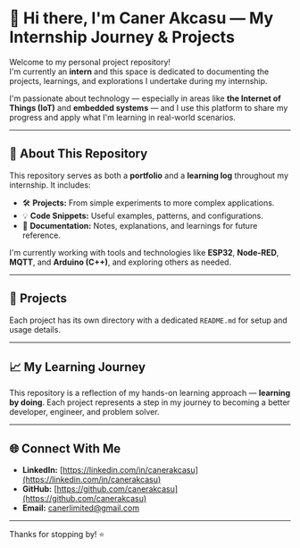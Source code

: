 # 👋 Hi there, I'm Caner Akcasu — My Internship Journey & Projects

Welcome to my personal project repository!  
I'm currently an **intern** and this space is dedicated to documenting the projects, learnings, and explorations I undertake during my internship.

I'm passionate about technology — especially in areas like **the Internet of Things (IoT)** and **embedded systems** — and I use this platform to share my progress and apply what I'm learning in real-world scenarios.

---

## 📁 About This Repository

This repository serves as both a **portfolio** and a **learning log** throughout my internship. It includes:

- 🛠️ **Projects:** From simple experiments to more complex applications.
- 💡 **Code Snippets:** Useful examples, patterns, and configurations.
- 📝 **Documentation:** Notes, explanations, and learnings for future reference.

I'm currently working with tools and technologies like **ESP32**, **Node-RED**, **MQTT**, and **Arduino (C++)**, and exploring others as needed.

---

## 🚀 Projects

Each project has its own directory with a dedicated `README.md` for setup and usage details.

---

## 📈 My Learning Journey

This repository is a reflection of my hands-on learning approach — **learning by doing**. Each project represents a step in my journey to becoming a better developer, engineer, and problem solver.

---

## 🌐 Connect With Me

- **LinkedIn:** [https://linkedin.com/in/canerakcasu](https://linkedin.com/in/canerakcasu)
- **GitHub:** [https://github.com/canerakcasu](https://github.com/canerakcasu)
- **Email:** canerlimited@gmail.com

---

Thanks for stopping by! ⭐
